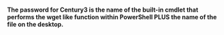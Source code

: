#### The password for Century3 is the name of the built-in cmdlet that performs the wget like function within PowerShell PLUS the name of the file on the desktop.

